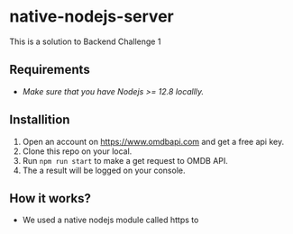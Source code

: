 # native-nodejs-server
This is a solution to Backend Challenge 1

## Requirements
- _Make sure that you have Nodejs >= 12.8 locallly._

## Installition
1. Open an account on https://www.omdbapi.com and get a free api key.
2. Clone this repo on your local.
3. Run `npm run start` to make a get request to OMDB API.
4. The a result will be logged on your console.


## How it works?
- We used a native nodejs module called https to




